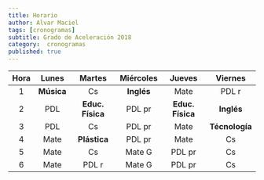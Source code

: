 ```yaml
---
title: Horario
author: Alvar Maciel
tags: [cronogramas]
subtitle: Grado de Aceleración 2018
category:  cronogramas
published: true
---
```


|Hora|Lunes|Martes|Miércoles|Jueves|Viernes|
|:---:|:----:|:-----:|:-------:|:------:|:------:|
|1|**Música**|Cs|**Inglés**|Mate|PDL r|
|2|PDL |**Educ. Física**|PDL pr|**Educ. Física**|**Inglés**|
|3|PDL|Cs|PDL pr|Mate|**Técnología**|
|4|Mate |**Plástica**|PDL pr|Mate|Cs|
|5|Mate |Cs|Mate G|PDL pr|Cs|
|6|Mate |PDL r|Mate G|PDL pr|Cs|
